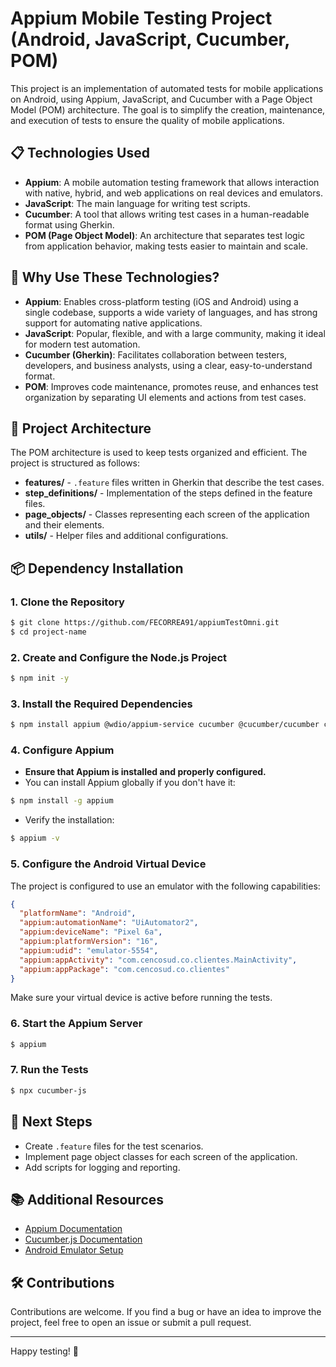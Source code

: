 # Appium Mobile Testing Project (Android, JavaScript, Cucumber, POM)

This project is an implementation of automated tests for mobile applications on Android, using Appium, JavaScript, and Cucumber with a Page Object Model (POM) architecture. The goal is to simplify the creation, maintenance, and execution of tests to ensure the quality of mobile applications.

## 📋 Technologies Used

* **Appium**: A mobile automation testing framework that allows interaction with native, hybrid, and web applications on real devices and emulators.
* **JavaScript**: The main language for writing test scripts.
* **Cucumber**: A tool that allows writing test cases in a human-readable format using Gherkin.
* **POM (Page Object Model)**: An architecture that separates test logic from application behavior, making tests easier to maintain and scale.

## 🚀 Why Use These Technologies?

* **Appium**: Enables cross-platform testing (iOS and Android) using a single codebase, supports a wide variety of languages, and has strong support for automating native applications.
* **JavaScript**: Popular, flexible, and with a large community, making it ideal for modern test automation.
* **Cucumber (Gherkin)**: Facilitates collaboration between testers, developers, and business analysts, using a clear, easy-to-understand format.
* **POM**: Improves code maintenance, promotes reuse, and enhances test organization by separating UI elements and actions from test cases.

## 📁 Project Architecture

The POM architecture is used to keep tests organized and efficient. The project is structured as follows:

* **features/** - `.feature` files written in Gherkin that describe the test cases.
* **step\_definitions/** - Implementation of the steps defined in the feature files.
* **page\_objects/** - Classes representing each screen of the application and their elements.
* **utils/** - Helper files and additional configurations.

## 📦 Dependency Installation

### 1. Clone the Repository

```bash
$ git clone https://github.com/FECORREA91/appiumTestOmni.git
$ cd project-name
```

### 2. Create and Configure the Node.js Project

```bash
$ npm init -y
```

### 3. Install the Required Dependencies

```bash
$ npm install appium @wdio/appium-service cucumber @cucumber/cucumber chai
```

### 4. Configure Appium

* **Ensure that Appium is installed and properly configured.**
* You can install Appium globally if you don't have it:

```bash
$ npm install -g appium
```

* Verify the installation:

```bash
$ appium -v
```

### 5. Configure the Android Virtual Device

The project is configured to use an emulator with the following capabilities:

```json
{
  "platformName": "Android",
  "appium:automationName": "UiAutomator2",
  "appium:deviceName": "Pixel 6a",
  "appium:platformVersion": "16",
  "appium:udid": "emulator-5554",
  "appium:appActivity": "com.cencosud.co.clientes.MainActivity",
  "appium:appPackage": "com.cencosud.co.clientes"
}
```

Make sure your virtual device is active before running the tests.

### 6. Start the Appium Server

```bash
$ appium
```

### 7. Run the Tests

```bash
$ npx cucumber-js
```

## 📝 Next Steps

* Create `.feature` files for the test scenarios.
* Implement page object classes for each screen of the application.
* Add scripts for logging and reporting.

## 📚 Additional Resources

* [Appium Documentation](https://appium.io/docs/en/about-appium/intro/)
* [Cucumber.js Documentation](https://cucumber.io/docs/cucumber/)
* [Android Emulator Setup](https://developer.android.com/studio/run/emulator)

## 🛠️ Contributions

Contributions are welcome. If you find a bug or have an idea to improve the project, feel free to open an issue or submit a pull request.

---

Happy testing! 🚀
